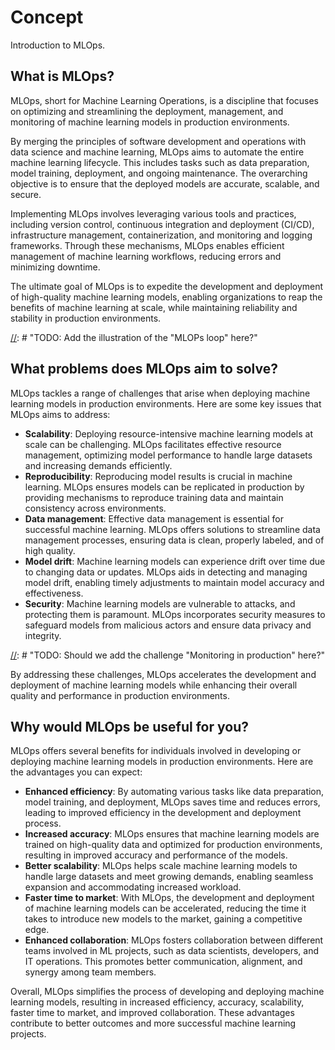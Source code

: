 # Concept

Introduction to MLOps.

## What is MLOps?

MLOps, short for Machine Learning Operations, is a discipline that focuses on optimizing and streamlining the deployment, management, and monitoring of machine learning models in production environments.

By merging the principles of software development and operations with data science and machine learning, MLOps aims to automate the entire machine learning lifecycle. This includes tasks such as data preparation, model training, deployment, and ongoing maintenance. The overarching objective is to ensure that the deployed models are accurate, scalable, and secure.

Implementing MLOps involves leveraging various tools and practices, including version control, continuous integration and deployment (CI/CD), infrastructure management, containerization, and monitoring and logging frameworks. Through these mechanisms, MLOps enables efficient management of machine learning workflows, reducing errors and minimizing downtime.

The ultimate goal of MLOps is to expedite the development and deployment of high-quality machine learning models, enabling organizations to reap the benefits of machine learning at scale, while maintaining reliability and stability in production environments.

[//]: # "TODO: Add the illustration of the "MLOPs loop" here?"

## What problems does MLOps aim to solve?

MLOps tackles a range of challenges that arise when deploying machine learning models in production environments. Here are some key issues that MLOps aims to address:

- **Scalability**: Deploying resource-intensive machine learning models at scale can be challenging. MLOps facilitates effective resource management, optimizing model performance to handle large datasets and increasing demands efficiently.
- **Reproducibility**: Reproducing model results is crucial in machine learning. MLOps ensures models can be replicated in production by providing mechanisms to reproduce training data and maintain consistency across environments.
- **Data management**: Effective data management is essential for successful machine learning. MLOps offers solutions to streamline data management processes, ensuring data is clean, properly labeled, and of high quality.
- **Model drift**: Machine learning models can experience drift over time due to changing data or updates. MLOps aids in detecting and managing model drift, enabling timely adjustments to maintain model accuracy and effectiveness.
- **Security**: Machine learning models are vulnerable to attacks, and protecting them is paramount. MLOps incorporates security measures to safeguard models from malicious actors and ensure data privacy and integrity.

[//]: # "TODO: We don't speak much about security in the current guide, is that right? It is covered in the PR reviews and such I guess?"

[//]: # "TODO: Should we add the challenge "Monitoring in production" here?"

By addressing these challenges, MLOps accelerates the development and deployment of machine learning models while enhancing their overall quality and performance in production environments.

[//]: # "TODO: Add an illustration to display the different challenges by bricks?"

## Why would MLOps be useful for you?

MLOps offers several benefits for individuals involved in developing or deploying machine learning models in production environments. Here are the advantages you can expect:

- **Enhanced efficiency**: By automating various tasks like data preparation, model training, and deployment, MLOps saves time and reduces errors, leading to improved efficiency in the development and deployment process.
- **Increased accuracy**: MLOps ensures that machine learning models are trained on high-quality data and optimized for production environments, resulting in improved accuracy and performance of the models.
- **Better scalability**: MLOps helps scale machine learning models to handle large datasets and meet growing demands, enabling seamless expansion and accommodating increased workload.
- **Faster time to market**: With MLOps, the development and deployment of machine learning models can be accelerated, reducing the time it takes to introduce new models to the market, gaining a competitive edge.
- **Enhanced collaboration**: MLOps fosters collaboration between different teams involved in ML projects, such as data scientists, developers, and IT operations. This promotes better communication, alignment, and synergy among team members.

Overall, MLOps simplifies the process of developing and deploying machine learning models, resulting in increased efficiency, accuracy, scalability, faster time to market, and improved collaboration. These advantages contribute to better outcomes and more successful machine learning projects.

[//]: # "TODO: Add an illustration to display the different advantages by bricks?"
